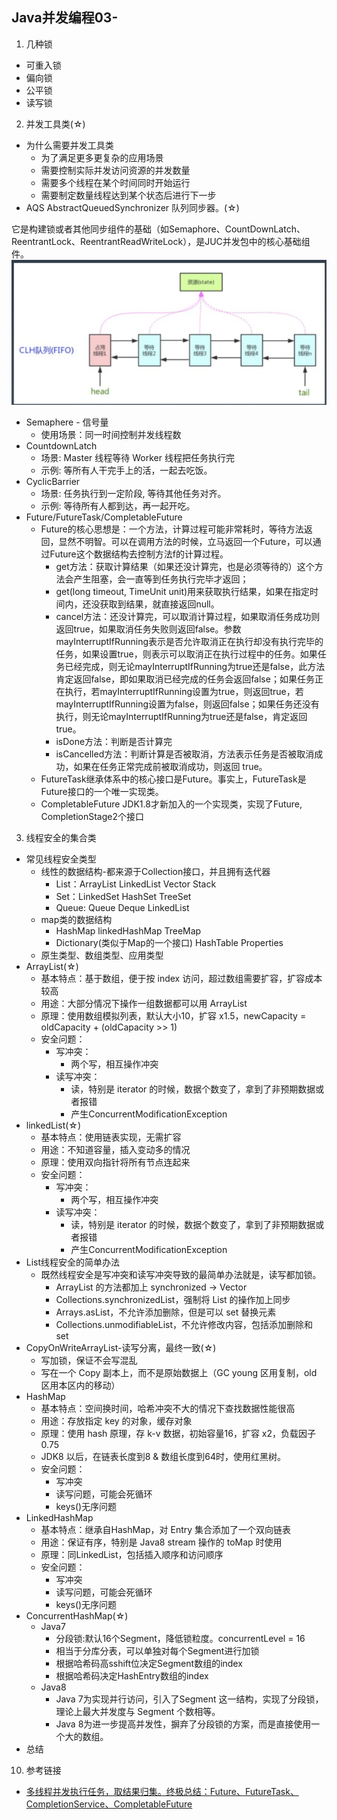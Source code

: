  Java并发编程03-
 ---
 
 1. 几种锁
 - 可重入锁
 - 偏向锁
 - 公平锁
 - 读写锁
 
 2. 并发工具类(☆)
 - 为什么需要并发工具类
    * 为了满足更多更复杂的应用场景
    * 需要控制实际并发访问资源的并发数量
    * 需要多个线程在某个时间同时开始运行
    * 需要制定数量线程达到某个状态后进行下一步
 - AQS AbstractQueuedSynchronizer 队列同步器。(☆)
 
 它是构建锁或者其他同步组件的基础（如Semaphore、CountDownLatch、ReentrantLock、ReentrantReadWriteLock），是JUC并发包中的核心基础组件。
 ![avatar](./pic/AQS.jpg) 
 
 - Semaphere - 信号量
    * 使用场景：同一时间控制并发线程数
 - CountdownLatch 
    * 场景: Master 线程等待 Worker 线程把任务执行完
    * 示例: 等所有人干完手上的活，一起去吃饭。
 - CyclicBarrier
    * 场景: 任务执行到一定阶段, 等待其他任务对齐。
    * 示例: 等待所有人都到达，再一起开吃。
 - Future/FutureTask/CompletableFuture
    * Future的核心思想是：一个方法，计算过程可能非常耗时，等待方法返回，显然不明智。可以在调用方法的时候，立马返回一个Future，可以通过Future这个数据结构去控制方法f的计算过程。
        + get方法：获取计算结果（如果还没计算完，也是必须等待的）这个方法会产生阻塞，会一直等到任务执行完毕才返回；
        + get(long timeout, TimeUnit unit)用来获取执行结果，如果在指定时间内，还没获取到结果，就直接返回null。
        + cancel方法：还没计算完，可以取消计算过程，如果取消任务成功则返回true，如果取消任务失败则返回false。参数mayInterruptIfRunning表示是否允许取消正在执行却没有执行完毕的任务，如果设置true，则表示可以取消正在执行过程中的任务。如果任务已经完成，则无论mayInterruptIfRunning为true还是false，此方法肯定返回false，即如果取消已经完成的任务会返回false；如果任务正在执行，若mayInterruptIfRunning设置为true，则返回true，若mayInterruptIfRunning设置为false，则返回false；如果任务还没有执行，则无论mayInterruptIfRunning为true还是false，肯定返回true。
        + isDone方法：判断是否计算完
        + isCancelled方法：判断计算是否被取消，方法表示任务是否被取消成功，如果在任务正常完成前被取消成功，则返回 true。 
    * FutureTask继承体系中的核心接口是Future。事实上，FutureTask是Future接口的一个唯一实现类。
    * CompletableFuture JDK1.8才新加入的一个实现类，实现了Future<T>, CompletionStage<T>2个接口
 
 3. 线程安全的集合类
 - 常见线程安全类型
    * 线性的数据结构-都来源于Collection接口，并且拥有迭代器
        + List：ArrayList LinkedList Vector Stack
        + Set：LinkedSet HashSet TreeSet
        + Queue: Queue Deque LinkedList
    * map类的数据结构
        + HashMap linkedHashMap TreeMap
        + Dictionary(类似于Map的一个接口) HashTable Properties
    * 原生类型、数组类型、应用类型
 - ArrayList(☆)
    * 基本特点：基于数组，便于按 index 访问，超过数组需要扩容，扩容成本较高
    * 用途：大部分情况下操作一组数据都可以用 ArrayList
    * 原理：使用数组模拟列表，默认大小10，扩容 x1.5，newCapacity = oldCapacity + (oldCapacity >> 1)
    * 安全问题：
        + 写冲突：
          - 两个写，相互操作冲突
        + 读写冲突：
          - 读，特别是 iterator 的时候，数据个数变了，拿到了非预期数据或者报错
          - 产生ConcurrentModificationException
 - linkedList(☆)
    * 基本特点：使用链表实现，无需扩容
    * 用途：不知道容量，插入变动多的情况
    * 原理：使用双向指针将所有节点连起来
    * 安全问题：
        + 写冲突：
          - 两个写，相互操作冲突
        + 读写冲突：
          - 读，特别是 iterator 的时候，数据个数变了，拿到了非预期数据或者报错
          - 产生ConcurrentModificationException
 - List线程安全的简单办法
    * 既然线程安全是写冲突和读写冲突导致的最简单办法就是，读写都加锁。
        + ArrayList 的方法都加上 synchronized -> Vector
        + Collections.synchronizedList，强制将 List 的操作加上同步
        + Arrays.asList，不允许添加删除，但是可以 set 替换元素
        + Collections.unmodifiableList，不允许修改内容，包括添加删除和 set
 - CopyOnWriteArrayList-读写分离，最终一致(☆)
    * 写加锁，保证不会写混乱
    * 写在一个 Copy 副本上，而不是原始数据上（GC young 区用复制，old 区用本区内的移动）
 - HashMap
    * 基本特点：空间换时间，哈希冲突不大的情况下查找数据性能很高
    * 用途：存放指定 key 的对象，缓存对象
    * 原理：使用 hash 原理，存 k-v 数据，初始容量16，扩容 x2，负载因子0.75
    * JDK8 以后，在链表长度到8 & 数组长度到64时，使用红黑树。
    * 安全问题：
      + 写冲突
      + 读写问题，可能会死循环
      + keys()无序问题
 - LinkedHashMap
    * 基本特点：继承自HashMap，对 Entry 集合添加了一个双向链表
    * 用途：保证有序，特别是 Java8 stream 操作的 toMap 时使用
    * 原理：同LinkedList，包括插入顺序和访问顺序    
    * 安全问题：
      + 写冲突
      + 读写问题，可能会死循环
      + keys()无序问题
 - ConcurrentHashMap(☆)
    * Java7 
        + 分段锁:默认16个Segment，降低锁粒度。concurrentLevel = 16
        + 相当于分库分表，可以单独对每个Segment进行加锁
        + 根据哈希码高sshift位决定Segment数组的index
        + 根据哈希码决定HashEntry数组的index
    + Java8
        + Java 7为实现并行访问，引入了Segment 这一结构，实现了分段锁，理论上最大并发度与 Segment 个数相等。    
        + Java 8为进一步提高并发性，摒弃了分段锁的方案，而是直接使用一个大的数组。
 - 总结 
      
    
 10. 参考链接
 - [多线程并发执行任务，取结果归集。终极总结：Future、FutureTask、CompletionService、CompletableFuture](https://www.cnblogs.com/dennyzhangdd/p/7010972.html)